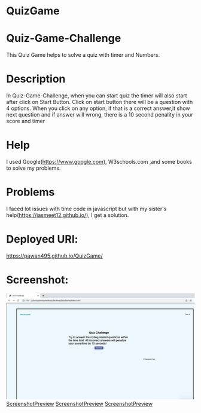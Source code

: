 # QuizGame
# Quiz-Game-Challenge
This Quiz Game helps to solve a quiz with timer and Numbers.

# Description
In Quiz-Game-Challenge, when you can start quiz the timer will also start after click on Start Button. Click on start button there will be a question with 4 options. When you click on any option, if that is a correct answer,it show next question and if answer will wrong, there is a 10 second penality in your score and timer
# Help
I used Google(https://www.google.com), W3schools.com ,and some books to solve my problems.

# Problems
I faced lot issues with time code in javascript but with my sister's help(https://jasmeet12.github.io/), I get a solution.

# Deployed URl:
https://pawan495.github.io/QuizGame/

# Screenshot:
![ScreenshotPreview](./assets/image/pic1.png)
[ScreenshotPreview](./assets/image/pic2.png)
[ScreenshotPreview](./assets/image/pic3.png)
[ScreenshotPreview](./assets/image/pic4.png)